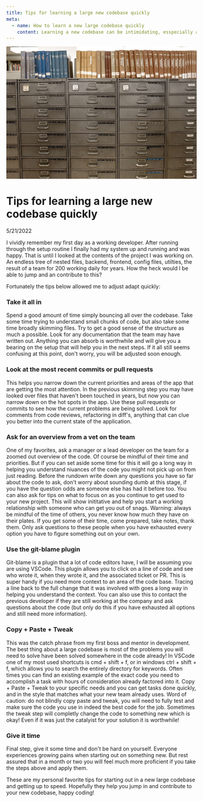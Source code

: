 ```yaml
---
title: Tips for learning a large new codebase quickly
meta:
  - name: How to learn a new large codebase quickly
    content: Learning a new codebase can be intimidating, esspecially as a new developer. But these tips will help you tackle your new project assignment and contribute quickly
---
```


<img src="../images/files.jpg" style="object-fit: cover; object-position: 0% 0%; height: 350px; width: 100%" />

# Tips for learning a large new codebase quickly

5/21/2022

I vividly remember my first day as a working developer. After running through the setup routine I finally had my system up and running and was happy. That is until I looked at the contents of the project I was working on. An endless tree of nested files, backend, frontend, config files, utilties, the result of a team for 200 working daily for years. How the heck would I be able to jump and an contribute to this?

Fortunately the tips below allowed me to adjust adapt quickly:

### Take it all in

Spend a good amount of time simply bouncing all over the codebase. Take some time trying to understand small chunks of code, but also take some time broadly skimming files. Try to get a good sense of the structure as much a possible. Look for any documentation that the team may have written out. Anything you can absorb is worthwhile and will give you a bearing on the setup that will help you in the next steps. If it all still seems confusing at this point, don't worry, you will be adjusted soon enough.

### Look at the most recent commits or pull requests

This helps you narrow down the current priorities and areas of the app that are getting the most attention. In the previous skimming step you may have looked over files that haven't been touched in years, but now you can narrow down on the hot spots in the app. Use these pull requests or commits to see how the current problems are being solved. Look for comments from code reviews, refactoring in diff's, anything that can clue you better into the current state of the application.

### Ask for an overview from a vet on the team

One of my favorites, ask a manager or a lead developer on the team for a zoomed out overview of the code. Of course be mindful of their time and priorities. But if you can set aside some time for this it will go a long way in helping you understand niuances of the code you might not pick up on from just reading. Before the rundown write down any questions you have so far about the code to ask, don't worry about sounding dumb at this stage, if you have the question odds are someone else has had it before too. You can also ask for tips on what to focus on as you continue to get used to your new project. This will show inititative and help you start a working relationship with someone who can get you out of snags. Warning: always be mindful of the time of others, you never know how much they have on their plates. If you get some of their time, come prepared, take notes, thank them. Only ask questions to these people when you have exhausted every option you have to figure something out on your own.

### Use the git-blame plugin

Git-blame is a plugin that a lot of code editors have, I will be assuming you are using VSCode. This plugin allows you to click on a line of code and see who wrote it, when they wrote it, and the associated ticket or PR. This is super handy if you need more context to an area of the code base. Tracing a line back to the full change that it was involved with goes a long way in helping you understand the context. You can also use this to contact the previous developer if they are still working at the company and ask questions about the code (but only do this if you have exhausted all options and still need more information).

### Copy + Paste + Tweak

This was the catch phrase from my first boss and mentor in development. The best thing about a large codebase is most of the problems you will need to solve have been solved somewhere in the code already! In VSCode one of my most used shortcuts is cmd + shift + f, or in windows ctrl + shift + f, which allows you to search the entirely directory for keywords. Often times you can find an existing example of the exact code you need to accomplish a task with hours of consideration already factored into it. Copy + Paste + Tweak to your specific needs and you can get tasks done quickly, and in the style that matches what your new team already uses. Word of caution: do not blindly copy paste and tweak, you will need to fully test and make sure the code you use in indeed the best code for the job. Sometimes the tweak step will completly change the code to something new which is okay! Even if it was just the catalyist for your solution it is worthwhile!

### Give it time

Final step, give it some time and don't be hard on yourself. Everyone experiences growing pains when starting out on something new. But rest assured that in a month or two you will feel much more proficient if you take the steps above and apply them.

These are my personal favorite tips for starting out in a new large codebase and getting up to speed. Hopefully they help you jump in and contribute to your new codebase, happy coding!
